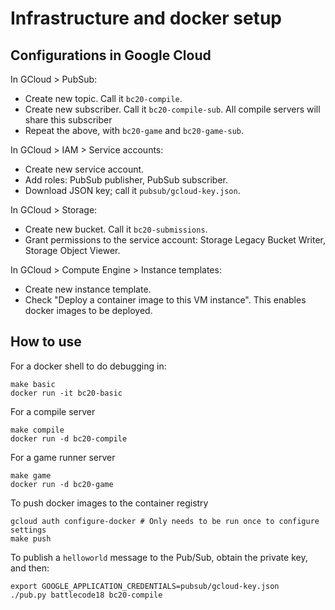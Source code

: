 # Infrastructure and docker setup

## Configurations in Google Cloud

In GCloud > PubSub:
- Create new topic. Call it `bc20-compile`.
- Create new subscriber. Call it `bc20-compile-sub`. All compile servers will share this subscriber
- Repeat the above, with `bc20-game` and `bc20-game-sub`.

In GCloud > IAM > Service accounts:
- Create new service account.
- Add roles: PubSub publisher, PubSub subscriber.
- Download JSON key; call it `pubsub/gcloud-key.json`.

In GCloud > Storage:
- Create new bucket. Call it `bc20-submissions`.
- Grant permissions to the service account: Storage Legacy Bucket Writer, Storage Object Viewer.

In GCloud > Compute Engine > Instance templates:
- Create new instance template.
- Check "Deploy a container image to this VM instance". This enables docker images to be deployed.

## How to use

For a docker shell to do debugging in:
```
make basic
docker run -it bc20-basic
```

For a compile server
```
make compile
docker run -d bc20-compile
```

For a game runner server
```
make game
docker run -d bc20-game
```

To push docker images to the container registry
```
gcloud auth configure-docker # Only needs to be run once to configure settings
make push
```

To publish a `helloworld` message to the Pub/Sub, obtain the private key, and then:
```
export GOOGLE_APPLICATION_CREDENTIALS=pubsub/gcloud-key.json
./pub.py battlecode18 bc20-compile
```
